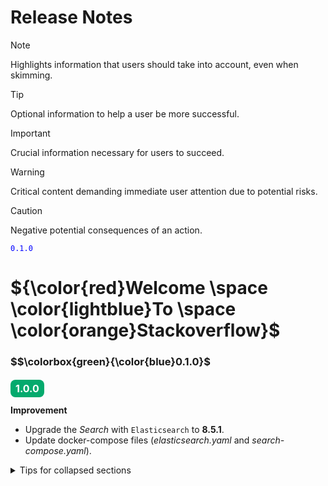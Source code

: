# Release Notes


> [!NOTE]  
> Highlights information that users should take into account, even when skimming.

> [!TIP]
> Optional information to help a user be more successful.

> [!IMPORTANT]  
> Crucial information necessary for users to succeed.

> [!WARNING]  
> Critical content demanding immediate user attention due to potential risks.

> [!CAUTION]
> Negative potential consequences of an action.

<code style="color : blue">0.1.0</code>

# ${\color{red}Welcome \space \color{lightblue}To \space \color{orange}Stackoverflow}$

### <span>$$\colorbox{green}{\color{blue}0.1.0}$</span>


### <span style="background-color: #04AA6D; color: white; font-size: 16px; padding: 4px 8px; border-radius: 8px;">1.0.0</span> 
**Improvement**
* Upgrade the *Search* with `Elasticsearch` to **8.5.1**.
* Update docker-compose files (*elasticsearch.yaml* and *search-compose.yaml*).


<details>
<summary>Tips for collapsed sections</summary>

### You can add a header
You can add text within a collapsed section. 
You can add an image or a code block, too.

```ruby
   puts "Hello World"
```
</details>